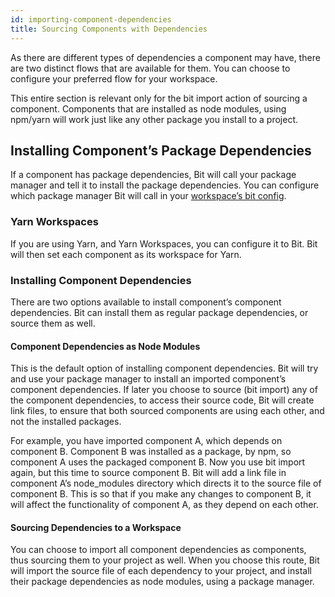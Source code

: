 ```yaml
---
id: importing-component-dependencies
title: Sourcing Components with Dependencies
---
```


As there are different types of dependencies a component may have, there are two distinct flows that are available for them. You can choose to configure your preferred flow for your workspace.

This entire section is relevant only for the bit import action of sourcing a component. Components that are installed as node modules, using npm/yarn will work just like any other package you install to a project.

## Installing Component’s Package Dependencies

If a component has package dependencies, Bit will call your package manager and tell it to install the package dependencies. You can configure which package manager Bit will call in your [workspace’s bit config](/docs/conf-bit-json.html).

### Yarn Workspaces

If you are using Yarn, and Yarn Workspaces, you can configure it to Bit. Bit will then set each component as its workspace for Yarn.

### Installing Component Dependencies

There are two options available to install component’s component dependencies. Bit can install them as regular package dependencies, or source them as well.

#### Component Dependencies as Node Modules

This is the default option of installing component dependencies. Bit will try and use your package manager to install an imported component’s component dependencies. If later you choose to source (bit import) any of the component dependencies, to access their source code, Bit will create link files, to ensure that both sourced components are using each other, and not the installed packages.

For example, you have imported component A, which depends on component B. Component B was installed as a package, by npm, so component A uses the packaged component B. Now you use bit import again, but this time to source component B. Bit will add a link file in component A’s node_modules directory which directs it to the source file of component B. This is so that if you make any changes to component B, it will affect the functionality of component A, as they depend on each other.

#### Sourcing Dependencies to a Workspace

You can choose to import all component dependencies as components, thus sourcing them to your project as well. When you choose this route, Bit will import the source file of each dependency to your project, and install their package dependencies as node modules, using a package manager.
